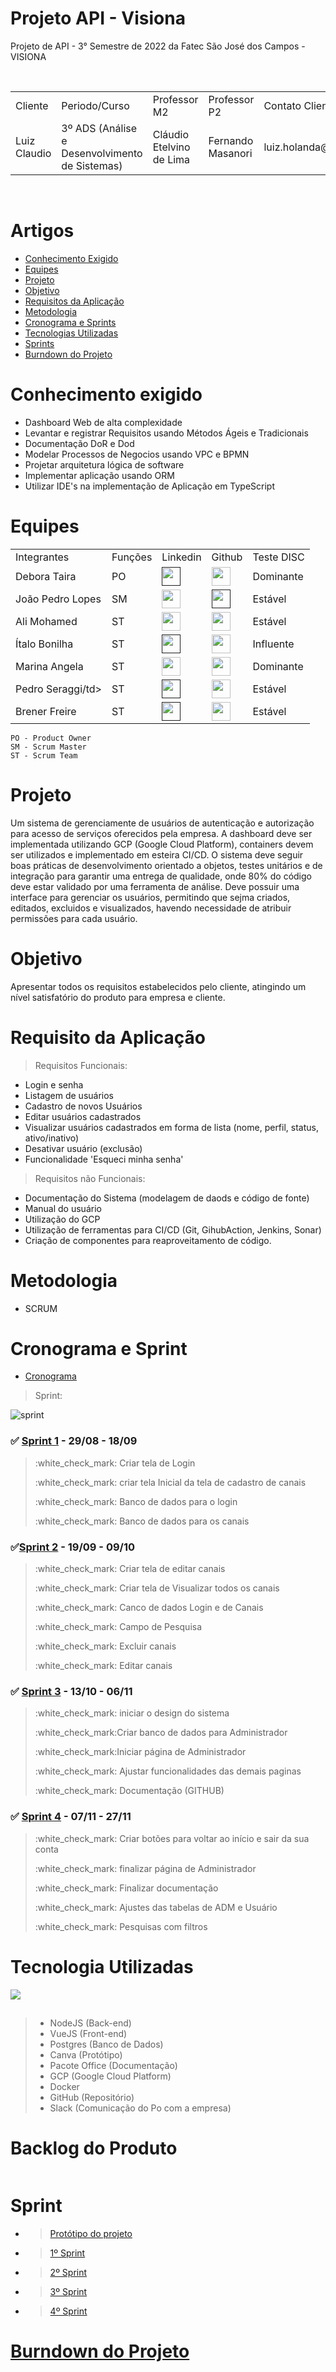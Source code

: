 # Projeto API - Visiona
Projeto de API - 3° Semestre de 2022 da Fatec São José dos Campos - VISIONA


<br>
<table>
  <tr>
    <td>Cliente</td>
    <td>Periodo/Curso</td>
    <td>Professor M2</td>
    <td>Professor P2</td>
    <td> Contato Cliente </td>
  </tr>
  <tr>
    <td> Luiz Claudio </td>
    <td> 3º ADS (Análise e Desenvolvimento de Sistemas) </td>
    <td> Cláudio Etelvino de Lima</td>
    <td> Fernando Masanori  </td>
    <td> luiz.holanda@visionaespacial.com.br </td>
  </tr>
</table>
</br>

# Artigos

- <a href ="#conhecimento-exigido"> Conhecimento Exigido </a>
- <a href ="#equipes"> Equipes </a>
- <a href ="#projeto"> Projeto </a>
- <a href ="#objetivo"> Objetivo </a>
- <a href ="#requisito-da-aplicação"> Requisitos da Aplicação </a>
- <a href ="#metodologia"> Metodologia </a>
- <a href ="#cronograma-e-sprint"> Cronograma e Sprints </a>
- <a href ="#tecnologia-utilizadas"> Tecnologias Utilizadas </a>
- <a href ="#sprint"> Sprints </a>
- <a href ="#burndown-do-projeto"> Burndown do Projeto </a>

# Conhecimento exigido 

> 
- Dashboard Web de alta complexidade
- Levantar e registrar Requisitos usando Métodos Ágeis e Tradicionais 
- Documentação DoR e Dod
- Modelar Processos de Negocios usando VPC e BPMN
- Projetar arquitetura lógica de software
- Implementar aplicação usando ORM
- Utilizar IDE's na implementação de Aplicação em TypeScript

# Equipes
<table>
  <tr>
    <td>Integrantes</td>
    <td>Funções</td>
    <td>Linkedin</td>
    <td>Github</td>
    <td>Teste DISC </td>
  </tr>
  <tr>
    <td>Debora Taira</td>
    <td>PO</td>
    <td><a href=""><img src="https://cdn-icons-png.flaticon.com/512/174/174857.png" width="30px"></a></td>
    <td><a href="https://github.com/deborataira"><img src="https://cdn-icons-png.flaticon.com/512/25/25231.png" width="30px"></a></td>
    <td>Dominante</td>
  </tr>
  
  <tr>
    <td>João Pedro Lopes</td>
    <td>SM</td>
    <td><a href="https://br.linkedin.com/in/marinaangela"><img src="https://cdn-icons-png.flaticon.com/512/174/174857.png" width="30px"></td>
    <td><a href=""><img src="https://cdn-icons-png.flaticon.com/512/25/25231.png" width="30px"></a></td>
    <td>Estável</td>
  </tr>
  
  <tr>
    <td>Ali Mohamed</td>
    <td>ST</td>
    <td><a href="https://www.linkedin.com/in/alimohamedkhodr"><img src="https://cdn-icons-png.flaticon.com/512/174/174857.png" width="30px"></a></td>
    <td><a href="https://github.com/alimoahmed"><img src="https://cdn-icons-png.flaticon.com/512/25/25231.png" width="30px"></a></td>
    <td>Estável</td>
  </tr>
  
  <tr>
    <td> Ítalo Bonilha</td>
    <td>ST</td>
    <td><a href=""><img src="https://cdn-icons-png.flaticon.com/512/174/174857.png" width="30px"></a></td>
    <td><a href="https://github.com/italobonilha"><img src="https://cdn-icons-png.flaticon.com/512/25/25231.png" width="30px"></a></td>
    <td>Influente </td>
  </tr>
  
  <tr>
    <td>Marina Angela</td>
    <td>ST</td>
    <td><a href="https://www.linkedin.com/in/marinaangela/"><img src="https://cdn-icons-png.flaticon.com/512/174/174857.png" width="30px"></a></td>
    <td><a href="https://github.com/MarinaAraujoMaciel"><img src="https://cdn-icons-png.flaticon.com/512/25/25231.png" width="30px"></a></td>
    <td>Dominante</td>
  </tr>
  
  
  <tr>
    <td>Pedro Seraggi/td>
    <td>ST</td>
     <td><a href=""><img src="https://cdn-icons-png.flaticon.com/512/174/174857.png" width="30px"></a></td>
    <td><a href="https://github.com/PedroSeraggi"><img src="https://cdn-icons-png.flaticon.com/512/25/25231.png" width="30px"></a></td>
    <td>Estável</td>
  </tr>
  
   <tr>
    <td>Brener Freire</td>
    <td>ST</td>
    <td><a href=""><img src="https://cdn-icons-png.flaticon.com/512/174/174857.png" width="30px"></a></td>
    <td><a href="https://github.com/Brener#5291"><img src="https://cdn-icons-png.flaticon.com/512/25/25231.png" width="30px"></a></td>
    <td>Estável</td>
  </tr>
  
 
  
</table>

```
PO - Product Owner
SM - Scrum Master
ST - Scrum Team
```

# Projeto
Um sistema de gerenciamente de usuários de autenticação e autorização para acesso de serviços oferecidos pela empresa. A dashboard deve ser implementada utilizando GCP (Google Cloud Platform), containers devem ser utilizados e implementado em esteira CI/CD. O sistema deve seguir boas práticas de desenvolvimento orientado a objetos, testes unitários e de integração para garantir uma entrega de qualidade, onde 80% do código deve estar validado por uma ferramenta de análise. 
Deve possuir uma interface para gerenciar os usuários, permitindo que sejma criados, editados, excluidos e visualizados, havendo necessidade de atribuir permissões para cada usuário. 

 


 
# Objetivo

Apresentar todos os requisitos estabelecidos pelo cliente, atingindo um nível satisfatório do produto para empresa e cliente.
 


# Requisito da Aplicação

> Requisitos Funcionais:
- Login e senha
- Listagem de usuários
- Cadastro de novos Usuários
- Editar usuários cadastrados
- Visualizar usuários cadastrados em forma de lista (nome, perfil, status, ativo/inativo)
- Desativar usuário (exclusão)
- Funcionalidade 'Esqueci minha senha'


> Requisitos não Funcionais:
- Documentação do Sistema (modelagem de daods e código de fonte)
- Manual do usuário
- Utilização do GCP
- Utilização de ferramentas para CI/CD (Git, GihubAction, Jenkins, Sonar)
- Criação de componentes para reaproveitamento de código.



# Metodologia

- SCRUM 

# Cronograma e Sprint

- [Cronograma](https://github.com/TechForce-ADS/Projeto_API_TrackCash/blob/main/imagens/cronograma.png)

> Sprint:

 <img src = "https://github.com/TechForce-ADS/Projeto_API_TrackCash/blob/main/imagens/Cronograma%20das%20sprints_atualizado.png" alt="sprint" >
 
 ### <p>:white_check_mark: <a href="https://github.com/TechForce-ADS/Projeto_API_TrackCash/tree/main/codigo/1%C2%BASEM ">Sprint 1</a> - 29/08 - 18/09</p>
 > <p>:white_check_mark: Criar tela de Login</p>
 > <p>:white_check_mark: criar tela Inicial da tela de cadastro de canais </p>
 > <p>:white_check_mark: Banco de dados para o login</p>
 > <p>:white_check_mark: Banco de dados para os canais</p>
 
 
 ### <p>:white_check_mark:<a href="https://github.com/TechForce-ADS/Projeto_API_TrackCash/tree/main/codigo/2%C2%BASEM">Sprint 2</a> - 19/09 - 09/10</p>
 > <p>:white_check_mark: Criar tela de editar canais</p>
 > <p>:white_check_mark: Criar tela de Visualizar todos os canais</p>
 > <p>:white_check_mark: Canco de dados Login e de Canais</p>
 > <p>:white_check_mark: Campo de Pesquisa</p>
 > <p>:white_check_mark: Excluir canais</p>
 > <p>:white_check_mark: Editar canais</p>
 
 

 ### <p>:white_check_mark: <a href="https://github.com/TechForce-ADS/Projeto_API_TrackCash/tree/main/codigo/3%C2%BASprint">Sprint 3</a> - 13/10 - 06/11</p>
 > <p>:white_check_mark: iniciar o design do sistema</p>
 > <p>:white_check_mark:Criar banco de dados para Administrador </p>
 > <p>:white_check_mark:Iniciar página de Administrador</p>
 > <p>:white_check_mark: Ajustar funcionalidades das demais paginas</p>
 > <p>:white_check_mark: Documentação (GITHUB) </p>
 

  ### <p>:white_check_mark: <a href="https://github.com/TechForce-ADS/Projeto_API_TrackCash/tree/main/codigo/4%C2%BASprint">Sprint 4</a> - 07/11 - 27/11</p>
 > <p>:white_check_mark: Criar botões para voltar ao início e sair da sua conta</p>
 > <p>:white_check_mark: finalizar página de Administrador </p>
 > <p>:white_check_mark: Finalizar documentação </p>
 > <p>:white_check_mark: Ajustes das tabelas de ADM e Usuário </p>
 > <p>:white_check_mark: Pesquisas com filtros</p>
 
 
 
# Tecnologia Utilizadas


<img src ="https://github.com/TechForce-ADS/imagens/blob/main/tec_uti_visiona.jpeg"/>
 

## 


> - NodeJS (Back-end)
> - VueJS (Front-end)
> - Postgres (Banco de Dados)
> - Canva (Protótipo)
> - Pacote Office (Documentação)
> - GCP (Google Cloud Platform)
> - Docker
> - GitHub (Repositório)
> - Slack (Comunicação do Po com a empresa)


# Backlog do Produto 
<img src = "" />



# Sprint

- >  <a href=" https://github.com/TechForce-ADS/Projeto_API_Visiona/blob/main/Prototipo"> Protótipo do projeto</a>

- >  <a href=" https://github.com/TechForce-ADS/Projeto_API_Visiona/blob/main/Sprint">1º Sprint</a>
- > <a href=" https://github.com/TechForce-ADS/Projeto_API_Visiona/blob/main/Sprint">2º Sprint</a>
- >  <a href="https://github.com/TechForce-ADS/Projeto_API_Visiona/blob/main/Sprint ">3º Sprint
- > <a href="https://github.com/TechForce-ADS/Projeto_API_Visiona/blob/main/Sprint "> 4º Sprint
  
# Burndown do Projeto


 
